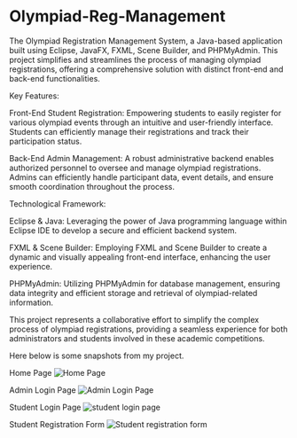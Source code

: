 # Olympiad-Reg-Management
The Olympiad Registration Management System, a Java-based application built using Eclipse, JavaFX, FXML, Scene Builder, and PHPMyAdmin. This project simplifies and streamlines the process of managing olympiad registrations, offering a comprehensive solution with distinct front-end and back-end functionalities.

Key Features:

Front-End Student Registration: Empowering students to easily register for various olympiad events through an intuitive and user-friendly interface. Students can efficiently manage their registrations and track their participation status.

Back-End Admin Management: A robust administrative backend enables authorized personnel to oversee and manage olympiad registrations. Admins can efficiently handle participant data, event details, and ensure smooth coordination throughout the process.

Technological Framework:

Eclipse & Java: Leveraging the power of Java programming language within Eclipse IDE to develop a secure and efficient backend system.

FXML & Scene Builder: Employing FXML and Scene Builder to create a dynamic and visually appealing front-end interface, enhancing the user experience.

PHPMyAdmin: Utilizing PHPMyAdmin for database management, ensuring data integrity and efficient storage and retrieval of olympiad-related information.

This project represents a collaborative effort to simplify the complex process of olympiad registrations, providing a seamless experience for both administrators and students involved in these academic competitions. 

Here below is some snapshots from my project.

Home Page 
![Home Page](https://github.com/RidhimaGitCraft/Olympiad-Reg-Management/assets/153794847/ccd61cbd-9232-4ce5-8610-a63c512587a9)

Admin Login Page
![Admin Login Page](https://github.com/RidhimaGitCraft/Olympiad-Reg-Management/assets/153794847/c2c892ab-3537-4e9c-bdbc-9fc5038dc46c)

Student Login Page 
![student login page](https://github.com/RidhimaGitCraft/Olympiad-Reg-Management/assets/153794847/28ab9e34-7e62-4ba7-9907-cd4f985c01cf)

Student Registration Form 
![Student registration form ](https://github.com/RidhimaGitCraft/Olympiad-Reg-Management/assets/153794847/535609d8-566c-49b3-bbbd-7b6fb17d8022)



